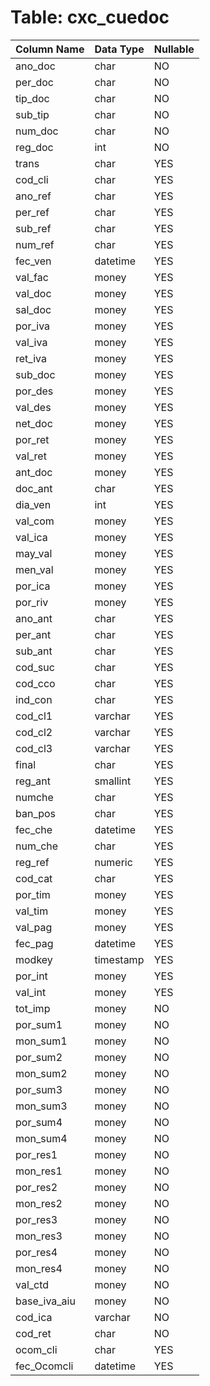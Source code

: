 # Table: cxc_cuedoc

| Column Name | Data Type | Nullable |
|-------------|-----------|----------|
| ano_doc | char | NO |
| per_doc | char | NO |
| tip_doc | char | NO |
| sub_tip | char | NO |
| num_doc | char | NO |
| reg_doc | int | NO |
| trans | char | YES |
| cod_cli | char | YES |
| ano_ref | char | YES |
| per_ref | char | YES |
| sub_ref | char | YES |
| num_ref | char | YES |
| fec_ven | datetime | YES |
| val_fac | money | YES |
| val_doc | money | YES |
| sal_doc | money | YES |
| por_iva | money | YES |
| val_iva | money | YES |
| ret_iva | money | YES |
| sub_doc | money | YES |
| por_des | money | YES |
| val_des | money | YES |
| net_doc | money | YES |
| por_ret | money | YES |
| val_ret | money | YES |
| ant_doc | money | YES |
| doc_ant | char | YES |
| dia_ven | int | YES |
| val_com | money | YES |
| val_ica | money | YES |
| may_val | money | YES |
| men_val | money | YES |
| por_ica | money | YES |
| por_riv | money | YES |
| ano_ant | char | YES |
| per_ant | char | YES |
| sub_ant | char | YES |
| cod_suc | char | YES |
| cod_cco | char | YES |
| ind_con | char | YES |
| cod_cl1 | varchar | YES |
| cod_cl2 | varchar | YES |
| cod_cl3 | varchar | YES |
| final | char | YES |
| reg_ant | smallint | YES |
| numche | char | YES |
| ban_pos | char | YES |
| fec_che | datetime | YES |
| num_che | char | YES |
| reg_ref | numeric | YES |
| cod_cat | char | YES |
| por_tim | money | YES |
| val_tim | money | YES |
| val_pag | money | YES |
| fec_pag | datetime | YES |
| modkey | timestamp | YES |
| por_int | money | YES |
| val_int | money | YES |
| tot_imp | money | NO |
| por_sum1 | money | NO |
| mon_sum1 | money | NO |
| por_sum2 | money | NO |
| mon_sum2 | money | NO |
| por_sum3 | money | NO |
| mon_sum3 | money | NO |
| por_sum4 | money | NO |
| mon_sum4 | money | NO |
| por_res1 | money | NO |
| mon_res1 | money | NO |
| por_res2 | money | NO |
| mon_res2 | money | NO |
| por_res3 | money | NO |
| mon_res3 | money | NO |
| por_res4 | money | NO |
| mon_res4 | money | NO |
| val_ctd | money | NO |
| base_iva_aiu | money | NO |
| cod_ica | varchar | NO |
| cod_ret | char | NO |
| ocom_cli | char | YES |
| fec_Ocomcli | datetime | YES |

